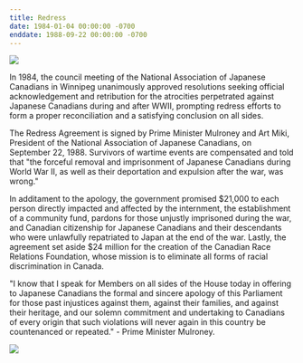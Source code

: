 ```yaml
---
title: Redress
date: 1984-01-04 00:00:00 -0700
enddate: 1988-09-22 00:00:00 -0700
---
```


![](https://humanrights.ca/sites/prod/files/styles/crop[width]=1200&crop[height]=900&crop[fp][x]=0.39&crop[fp][y]=0.5&convert[format]=jpeg/public/2018-02/g09606-L2Z3-18-FGD-CP-900419.jpg?itok=qEBopfUf)

In 1984, the council meeting of the National Association of Japanese Canadians in Winnipeg unanimously approved resolutions seeking official acknowledgement and retribution for the atrocities perpetrated against Japanese Canadians during and after WWII, prompting redress efforts to form a proper reconciliation and a satisfying conclusion on all sides.

The Redress Agreement is signed by Prime Minister Mulroney and Art Miki, President of the National Association of Japanese Canadians, on September 22, 1988. Survivors of wartime events are compensated and told that "the forceful removal and imprisonment of Japanese Canadians during World War II, as well as their deportation and expulsion after the war, was wrong."

In additament to the apology, the government promised $21,000 to each person directly impacted and affected by the internment, the establishment of a community fund, pardons for those unjustly imprisoned during the war, and Canadian citizenship for Japanese Canadians and their descendants who were unlawfully repatriated to Japan at the end of the war. Lastly, the agreement set aside $24 million for the creation of the Canadian Race Relations Foundation, whose mission is to eliminate all forms of racial discrimination in Canada.

"I know that I speak for Members on all sides of the House today in offering to Japanese Canadians the formal and sincere apology of this Parliament for those past injustices against them, against their families, and against their heritage, and our solemn commitment and undertaking to Canadians of every origin that such violations will never again in this country be countenanced or repeated." - Prime Minister Mulroney.

![](https://japanesecanadianhistory.net/wp-content/uploads/2017/10/t198804-300x120.jpg)
